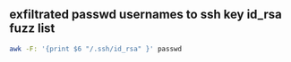## exfiltrated passwd usernames to ssh key id_rsa fuzz list
```bash
awk -F: '{print $6 "/.ssh/id_rsa" }' passwd
```
